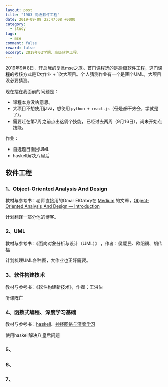 ```yaml
---
layout: post
title: "1903 高级软件工程"
date: 2019-09-09 22:47:08 +0000
category:
  - study
tags:
  - mse
comment: false
reward: false
excerpt: 2019年03学期，高级软件工程。
---
```


2019年9月8日，开启我的复旦mse之旅。首门课程选的是高级软件工程，这门课程的考核方式是1次作业 + 1次大项目。个人猜测作业有一个是画个UML，大项目没必要猜测。

现在摆在我面前的问题是：

- 课程本身没啥意思。
- 大项目不想使用java，想使用 `python + react.js`（~~但是都不太会~~，学就是了）。
- 需要赶在第7周之前点出这俩个技能，已经过去两周（9月16日），尚未开始点技能。

作业：

- 自选题目画出UML
- haskell解决八皇后

## 软件工程

### 1、Object-Oriented Analysis And Design

教材与参考书：老师直接用的Omar ElGabry在 [Medium](https://medium.com/) 的文章，[Object-Oriented Analysis And Design — Introduction](https://medium.com/omarelgabrys-blog/object-oriented-analysis-and-design-introduction-part-1-a93b0ca69d36)

计划翻译一部分他的博客。

### 2、UML

教材与参考书：《面向对象分析与设计（UML）》 ，作者：侯爱民、欧阳骥、胡传福

计划梳理UML各种图，大作业也正好需要。

### 3、软件构建技术

教材与参考书：《软件构建新技术》，作者：王洪伯

听课阵亡

### 4、函数式编程、深度学习基础

教材与参考书：[haskell](https://learnxinyminutes.com/docs/haskell/)、[神经网络与深度学习](https://nndl.github.io/nndl-book.pdf)

使用haskell解决八皇后问题

### 5、

### 6、

### 7、
